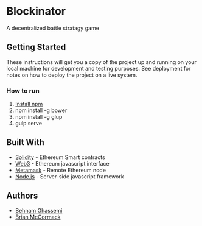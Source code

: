 # Blockinator

A decentralized battle stratagy game

## Getting Started

These instructions will get you a copy of the project up and running on your local machine for development and testing purposes. See deployment for notes on how to deploy the project on a live system.


### How to run

1. [Install npm](https://docs.npmjs.com/getting-started/installing-node)
2. npm install -g bower
3. npm install -g glup
4. gulp serve

## Built With

* [Solidity](https://solidity.readthedocs.io/en/develop/) - Ethereum Smart contracts 
* [Web3](https://github.com/ethereum/wiki/wiki/JavaScript-API) - Ethereum javascript interface
* [Metamask](https://metamask.io/) - Remote Ethereum node
* [Node.js](https://nodejs.org/en/) - Server-side javascript framework


## Authors

- [Behnam Ghassemi](https://github.com/behnamx)
- [Brian McCormack](https://github.com/adun1)


